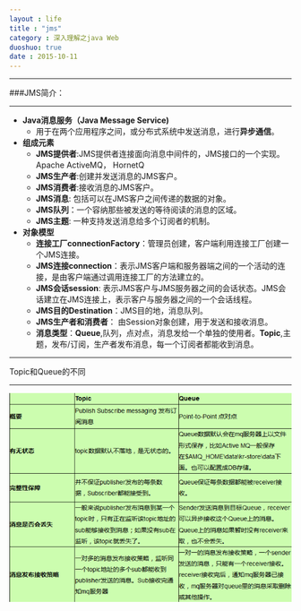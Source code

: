 ```yaml
---
layout : life
title : "jms"
category : 深入理解之java Web
duoshuo: true
date : 2015-10-11
---
```

------------

###JMS简介：

-----------------

* **Java消息服务（Java Message Service)**
	* 用于在两个应用程序之间，或分布式系统中发送消息，进行**异步通信**。
* **组成元素**
	* **JMS提供者**:JMS提供者连接面向消息中间件的，JMS接口的一个实现。Apache ActiveMQ， HornetQ
	* **JMS生产者**:创建并发送消息的JMS客户。
	* **JMS消费者**:接收消息的JMS客户。
	* **JMS消息**: 包括可以在JMS客户之间传递的数据的对象。
	* **JMS队列**：一个容纳那些被发送的等待阅读的消息的区域。
	* **JMS主题**: 一种支持发送消息给多个订阅者的机制。
* **对象模型**
	* **连接工厂connectionFactory**：管理员创建，客户端利用连接工厂创建一个JMS连接。
	* **JMS连接connection**：表示JMS客户端和服务器端之间的一个活动的连接，是由客户端通过调用连接工厂的方法建立的。
	* **JMS会话session**: 表示JMS客户与JMS服务器之间的会话状态。JMS会话建立在JMS连接上，表示客户与服务器之间的一个会话线程。
	* **JMS目的Destination**：JMS目的地，消息队列。
	* **JMS生产者和消费者**： 由Session对象创建，用于发送和接收消息。
	* **消息类型**：**Queue**,队列，点对点，消息发给一个单独的使用者。**Topic**,主题，发布/订阅，生产者发布消息，每一个订阅者都能收到消息。
	
------------------

Topic和Queue的不同

------------------

![gengsuanfa](/life/picture/topicAndQueue.png)

